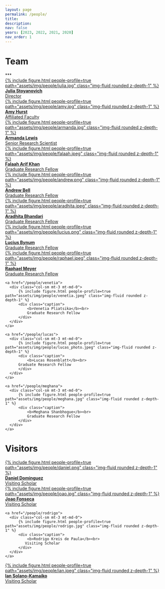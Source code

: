 ```yaml
---
layout: page
permalink: /people/
title:
description: 
nav: false
years: [2023, 2022, 2021, 2020]
nav_order: 1
---
```


<!-- Note about our lab culture, etc. -->

<h1 class="category" id="team">Team</h1> 
***

<div class="row mt-3">
    <a href="/people/julia">
      <div class="col-sm mt-3 mt-md-0">
          {% include figure.html people-profile=true path="assets/img/people/julia.jpg" class="img-fluid rounded z-depth-1" %}
          <div class="caption">
              <b>Julia Stoyanovich</b><br>
              Director
          </div>
      </div>
   </a>
  <a href="https://amyhurst.com/">
     <div class="col-sm mt-3 mt-md-0">
     {% include figure.html people-profile=true path="assets/img/people/amy.jpg" class="img-fluid rounded z-depth-1" %}
     <div class="caption">
              <b>Amy Hurst</b><br>
              Affiliated Faculty
          </div>
     </div>
  </a>
  <a href="https://www.linkedin.com/in/armanda-lewis-708a96b8/">
    <div class="col-sm mt-3 mt-md-0">
          {% include figure.html people-profile=true path="assets/img/people/armanda.jpg" class="img-fluid rounded z-depth-1" %}
          <div class="caption">
              <b>Armanda Lewis</b><br>
              Senior Research Scientist
          </div>
    </div>
  </a>
</div>
  
<div class="row mt-3">
    <a href="/people/falaah">
      <div class="col-sm mt-3 mt-md-0">
          {% include figure.html people-profile=true path="assets/img/people/falaah.jpeg" class="img-fluid rounded z-depth-1" %}
          <div class="caption">
              <b>Falaah Arif Khan</b><br>
              Graduate Research Fellow
          </div>
      </div>
    </a>
   <a href="/people/andrew">
      <div class="col-sm mt-3 mt-md-0">
          {% include figure.html people-profile=true path="assets/img/people/andrew.png" class="img-fluid rounded z-depth-1" %}
          <div class="caption">
              <b>Andrew Bell</b><br>
              Graduate Research Fellow 
          </div>
      </div>
    </a>
    <a href="/people/aradhita">
      <div class="col-sm mt-3 mt-md-0">
          {% include figure.html people-profile=true path="assets/img/people/aradhita.jpeg" class="img-fluid rounded z-depth-1" %}
          <div class="caption">
              <b>Aradhita Bhandari</b><br>
              Graduate Research Fellow 
          </div>
      </div>
    </a>
</div>


<div class="row mt-3">
    <a href="/people/lucius">
      <div class="col-sm mt-3 mt-md-0">
          {% include figure.html people-profile=true path="assets/img/people/lucius.png" class="img-fluid rounded z-depth-1" %}
          <div class="caption">
              <b>Lucius Bynum</b><br>
              Graduate Research Fellow
          </div>
      </div>
    </a>

 <a href="/people/raphael">
      <div class="col-sm mt-3 mt-md-0">
          {% include figure.html people-profile=true path="assets/img/people/raphael.jpeg" class="img-fluid rounded z-depth-1" %}
          <div class="caption">
              <b>Raphael Meyer</b><br>
              Graduate Research Fellow
          </div>
      </div>
    </a>

    <a href="/people/venetia">
      <div class="col-sm mt-3 mt-md-0">
          {% include figure.html people-profile=true path="assets/img/people/venetia.jpeg" class="img-fluid rounded z-depth-1" %}
          <div class="caption">
              <b>Venetia Pliatsika</b><br>
              Graduate Research	Fellow
          </div>
      </div>
    </a>
</div>

<div class="row mt-3">

    <a href="/people/lucas">
      <div class="col-sm mt-3 mt-md-0">
          {% include figure.html people-profile=true path="assets/img/people/lucas_photo.jpeg" class="img-fluid rounded z-depth-1" %}
          <div class="caption">
              <b>Lucas Rosenblatt</b><br>
	      Graduate Research	Fellow
          </div>
      </div>
    </a>

    <a href="/people/meghana">
      <div class="col-sm mt-3 mt-md-0">
          {% include figure.html people-profile=true path="assets/img/people/meghana.jpg" class="img-fluid rounded z-depth-1" %}
          <div class="caption">
              <b>Meghana Shanbhogue</b><br>
              Graduate Research Fellow
          </div>
      </div>
    </a>


</div>

<h1 class="category" id="visitors">Visitors</h1>

<div class="row mt-3">

<a href="/people/daniel">
      <div class="col-sm mt-3 mt-md-0">
          {% include figure.html people-profile=true path="assets/img/people/daniel.png" class="img-fluid rounded z-depth-1" %}
          <div class="caption">
              <b>Daniel Dominguez</b><br>
              Visiting Scholar
          </div>
      </div>
    </a>

   <a href="https://novaresearch.unl.pt/en/persons/jo%C3%A3o-fonseca-2">
      <div class="col-sm mt-3 mt-md-0">
          {% include figure.html people-profile=true path="assets/img/people/joao.jpg" class="img-fluid rounded z-depth-1" %}
          <div class="caption">
              <b>Joao Fonseca</b><br>
              Visiting Scholar
          </div>
      </div>
    </a>


    <a href="/people/rodrigo">
      <div class="col-sm mt-3 mt-md-0">
          {% include figure.html people-profile=true path="assets/img/people/rodrigo.jpg" class="img-fluid rounded z-depth-1" %}
          <div class="caption">
              <b>Rodrigo Kreis de Paula</b><br>
             Visiting Scholar
          </div>
      </div>
    </a>
</div>

<div class="row mt-3">

   <a href="/people/ian">
      <div class="col-sm mt-3 mt-md-0">
          {% include figure.html people-profile=true path="assets/img/people/ian.jpeg" class="img-fluid rounded z-depth-1" %}
          <div class="caption">
              <b>Ian Solano-Kamaiko</b><br>
             Visiting Scholar
          </div>
      </div>
    </a>

</div>

<!-- <h1 class="category" id="alumni">Alumni</h1> -->

<!-- plase add everyone under Alumni at https://airesponsibly.net/, plus Chloe Zheng, Mona Sloane, Joy Rankin, Janina Zakrezewski, Meghana Shanbhogue -->
